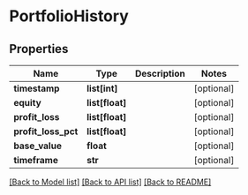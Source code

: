 # PortfolioHistory

## Properties
Name | Type | Description | Notes
------------ | ------------- | ------------- | -------------
**timestamp** | **list[int]** |  | [optional] 
**equity** | **list[float]** |  | [optional] 
**profit_loss** | **list[float]** |  | [optional] 
**profit_loss_pct** | **list[float]** |  | [optional] 
**base_value** | **float** |  | [optional] 
**timeframe** | **str** |  | [optional] 

[[Back to Model list]](../README.md#documentation-for-models) [[Back to API list]](../README.md#documentation-for-api-endpoints) [[Back to README]](../README.md)

